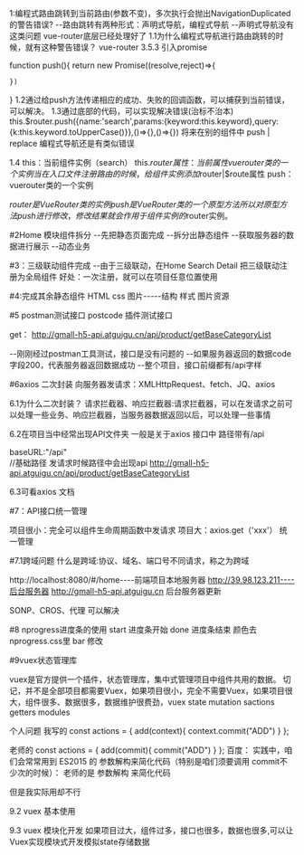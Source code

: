 1:编程式路由跳转到当前路由(参数不变)，多次执行会抛出NavigationDuplicated的警告错误?
--路由跳转有两种形式：声明式导航，编程式导航
--声明式导航没有这类问题 vue-router底层已经处理好了
1.1为什么编程式导航进行路由跳转的时候，就有这种警告错误？
 vue-router 3.5.3 引入promise


function push(){
    return new Promise((resolve,reject)=>{

    })
}
1.2通过给push方法传递相应的成功、失败的回调函数，可以捕获到当前错误，可以解决。
1.3通过底部的代码，可以实现解决错误(治标不治本)
      this.$router.push({name:'search',params:{keyword:this.keyword},query:{k:this.keyword.toUpperCase()}},()=>{},()=>{})
将来在别的组件中 push | replace 编程式导航还是有类似错误


1.4
this：当前组件实例（search）
this.$router属性：当前属性vuerouter类的一个实例 当在入口文件注册路由的时候，给组件实例添加$router|$route属性
push：vuerouter类的一个实例

$router是VueRouter类的实例
push是VueRouter类的一个原型方法
所以对原型方法push进行修改，修改结果就会作用于组件实例的$router实例。

#2Home 模块组件拆分
--先把静态页面完成
--拆分出静态组件
--获取服务器的数据进行展示
--动态业务


#3：三级联动组件完成
--由于三级联动，在Home Search Detail 把三级联动注册为全局组件
好处：一次注册，就可以在项目任意位置使用

#4:完成其余静态组件 
HTML css 图片-----结构 样式 图片资源


#5 postman测试接口
postcode 插件测试接口

get：
http://gmall-h5-api.atguigu.cn/api/product/getBaseCategoryList

--刚刚经过postman工具测试，接口是没有问题的
--如果服务器返回的数据code字段200，代表服务器返回数据成功
--整个项目，接口前缀都有/api字样

#6axios 二次封装
向服务器发请求：XMLHttpRequest、fetch、JQ、axios 


6.1为什么二次封装？
请求拦截器、响应拦截器:请求拦截器，可以在发请求之前可以处理一些业务、响应拦截器，当服务器数据返回以后，可以处理一些事情

6.2在项目当中经常出现API文件夹   一般是关于axios
接口中 路径带有/api

  baseURL:"/api"    
//基础路径 发请求时候路径中会出现api
http://gmall-h5-api.atguigu.cn/api/product/getBaseCategoryList


6.3可看axios 文档


#7：API接口统一管理

项目很小：完全可以组件生命周期函数中发请求
项目大：axios.get（'xxx'）  统一管理 

#7.1跨域问题 
什么是跨域:协议、域名、端口号不同请求，称之为跨域

http://localhost:8080/#/home----前端项目本地服务器
http://39.98.123.211----后台服务器
http://gmall-h5-api.atguigu.cn 后台服务器更新

SONP、CROS、代理   可以解决


#8 nprogress进度条的使用
start 进度条开始 done 进度条结束
颜色去 nprogress.css里 bar 修改


#9vuex状态管理库

vuex是官方提供一个插件，状态管理库，集中式管理项目中组件共用的数据。
切记，并不是全部项目都需要Vuex，如果项目很小，完全不需要Vuex，如果项目很大，组件很多、数据很多，数据维护很费劲，vuex
state
mutation
sactions
getters
modules

个人问题
我写的
const actions = {
    add(context){
        context.commit("ADD")
    }
};

老师的
const actions = {
    add(commit){
        commit("ADD")
    }
};
百度：
实践中，咱们会常常用到 ES2015 的 参数解构来简化代码（特别是咱们须要调用 commit不少次的时候）：
老师的是 参数解构 来简化代码 

但是我实际用却不行



9.2 vuex 基本使用

9.3 vuex 模块化开发
如果项目过大，组件过多，接口也很多，数据也很多,可以让Vuex实现模块式开发模拟state存储数据



















































